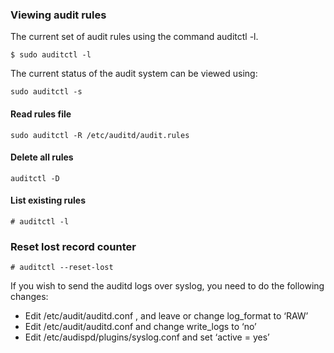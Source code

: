 ### Viewing audit rules
 The current set of audit rules using the command auditctl -l.
```
$ sudo auditctl -l
```

The current status of the audit system can be viewed using:
```
sudo auditctl -s
```
#### Read rules file
```
sudo auditctl -R /etc/auditd/audit.rules
```
#### Delete all rules
```
auditctl -D
```
#### List existing rules
```
# auditctl -l
```
### Reset lost record counter
```
# auditctl --reset-lost
```
If you wish to send the auditd logs over syslog, you need to do the following changes:

* Edit /etc/audit/auditd.conf , and leave or change log_format to ‘RAW’
* Edit /etc/audit/auditd.conf and change write_logs to ‘no’
* Edit /etc/audispd/plugins/syslog.conf and set ‘active = yes’
